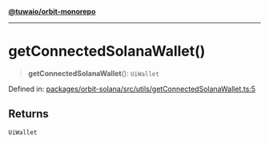[**@tuwaio/orbit-monorepo**](../../../README.md)

***

# getConnectedSolanaWallet()

> **getConnectedSolanaWallet**(): `UiWallet`

Defined in: [packages/orbit-solana/src/utils/getConnectedSolanaWallet.ts:5](https://github.com/TuwaIO/orbit/blob/292621864c998920130f69f5c8e7362fd04b16f0/packages/orbit-solana/src/utils/getConnectedSolanaWallet.ts#L5)

## Returns

`UiWallet`
